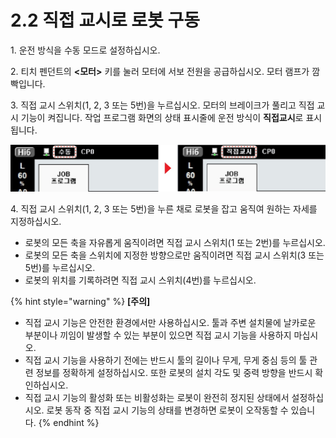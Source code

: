 # 2.2 직접 교시로 로봇 구동

1\. 운전 방식을 수동 모드로 설정하십시오.

2\. 티치 펜던트의 **<모터>** 키를 눌러 모터에 서보 전원을 공급하십시오. 모터 램프가 깜빡입니다.

3\. 직접 교시 스위치(1, 2, 3 또는 5번)을 누르십시오. 모터의 브레이크가 풀리고 직접 교시 기능이 켜집니다. 작업 프로그램 화면의 상태 표시줄에 운전 방식이 **직접교시**로 표시됩니다.

![](../_assets/image59.jpeg)

4\. 직접 교시 스위치(1, 2, 3 또는 5번)을 누른 채로 로봇을 잡고 움직여 원하는 자세를 지정하십시오.

* 로봇의 모든 축을 자유롭게 움직이려면 직접 교시 스위치(1 또는 2번)를 누르십시오.
* 로봇의 모든 축을 스위치에 지정한 방향으로만 움직이려면 직접 교시 스위치(3 또는 5번)를 누르십시오.
* 로봇의 위치를 기록하려면 직접 교시 스위치(4번)를 누르십시오.

{% hint style="warning" %}
**\[주의]**

* 직접 교시 기능은 안전한 환경에서만 사용하십시오. 툴과 주변 설치물에 날카로운 부분이나 끼임이 발생할 수 있는 부분이 있으면 직접 교시 기능을 사용하지 마십시오.
* 직접 교시 기능을 사용하기 전에는 반드시 툴의 길이나 무게, 무게 중심 등의 툴 관련 정보를 정확하게 설정하십시오. 또한 로봇의 설치 각도 및 중력 방향을 반드시 확인하십시오.
* 직접 교시 기능의 활성화 또는 비활성화는 로봇이 완전히 정지된 상태에서 설정하십시오. 로봇 동작 중 직접 교시 기능의 상태를 변경하면 로봇이 오작동할 수 있습니다.
{% endhint %}
